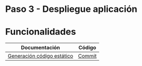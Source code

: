 # Paso 3 - Despliegue aplicación

Funcionalidades
=================

| Documentación                                             | Código                                                              |
| --------------------------------------------------------- | ------------------------------------------------------------------- |
| [Generación código estático](3-1-generate.md)     | [Commit](https://github.com/cristinafsanz/taller-nuxt/commit/3c7aa00b9ca358e96a5373ae7af8ddcb2bf6903e)    |

